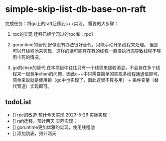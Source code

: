 # simple-skip-list-db-base-on-raft


完成任务：将go上的raft迁移到c++实现。
需要的大步骤：
1. rpc的实现
   迁移已经学习过的rpc库：rpc1

2. goruntime的替代
   好像没有办法很好替代，只能手动开多线程来处理。
    但是可以开线程池来实现，这样的话可能存在有的线程一直没执行完导致线程不够用卡死的情况。

3. go的chan的替代
   在本项目中往往只有一个线程来接收消息，不会存在多个线程来一起竞争chan的问题，因此c++中只需要简单的实现多线程通通信即可。
   简单来说就是使用锁（go中也实现了，因此这里不算多用） + 条件变量（替代管道）实现即可。


## todoList
- [] rpc的改造 预计今天实现 2023-5-26     实际实现：
- [] raft迁移，预计两天                  实际实现：
- [] goruntime更加优雅的实现，使用线程池
- [] 添加跳表，预计两天